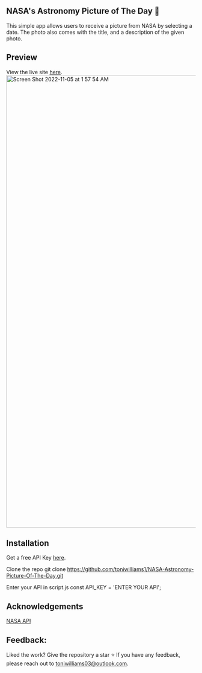 
##  NASA's Astronomy Picture of The Day 🚀
This simple app allows users to receive a picture from NASA by selecting a date. The photo also comes with the title, and a description of the given photo.


## Preview

View the live site [here](https://nasas-astronomy-picture-of-the-day.netlify.app/).
<img width="1200" alt="Screen Shot 2022-11-05 at 1 57 54 AM" src="https://user-images.githubusercontent.com/100317017/200104931-2b389eb6-26e2-485e-831f-194ce568d707.png">


## Installation

Get a free API Key [here](https://api.nasa.gov/).

Clone the repo
git clone https://github.com/toniwilliams1/NASA-Astronomy-Picture-Of-The-Day.git

Enter your API in script.js
const API_KEY = 'ENTER YOUR API';


## Acknowledgements
[NASA API](https://api.nasa.gov/)

## Feedback:
Liked the work?
Give the repository a star ⭐️
If you have any feedback, please reach out to toniwilliams03@outlook.com.
